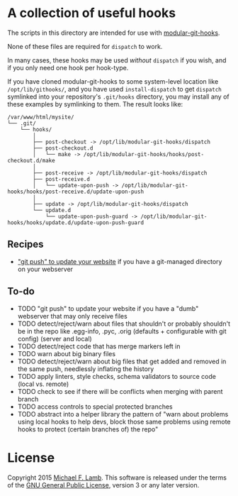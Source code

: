 # A collection of useful hooks

The scripts in this directory are intended for use with [modular-git-hooks][].

None of these files are required for `dispatch` to work.

In many cases, these hooks may be used *without* `dispatch` if you wish, and if you only need one hook per hook-type.

If you have cloned modular-git-hooks to some system-level location like `/opt/lib/githooks/`, and you have used `install-dispatch` to get `dispatch` symlinked into your repository's `.git/hooks` directory, you may install any of these examples by symlinking to them. The result looks like:

    /var/www/html/mysite/
    └── .git/
        └── hooks/
            │
            ├── post-checkout -> /opt/lib/modular-git-hooks/dispatch
            ├── post-checkout.d
            │   └── make -> /opt/lib/modular-git-hooks/hooks/post-checkout.d/make
            │
            ├── post-receive -> /opt/lib/modular-git-hooks/dispatch
            ├── post-receive.d
            │   └── update-upon-push -> /opt/lib/modular-git-hooks/hooks/post-receive.d/update-upon-push
            │
            ├── update -> /opt/lib/modular-git-hooks/dispatch
            └── update.d
                └── update-upon-push-guard -> /opt/lib/modular-git-hooks/hooks/update.d/update-upon-push-guard

## Recipes

- ["git push" to update your website][] if you have a git-managed directory on your webserver

## To-do

- TODO "git push" to update your website if you have a "dumb" webserver that may only receive files
- TODO detect/reject/warn about files that shouldn't or probably shouldn't be in the repo like .egg-info, .pyc, .orig (defaults + configurable with git config) (server and local)
- TODO detect/reject code that has merge markers left in
- TODO warn about big binary files
- TODO detect/reject/warn about big files that get added and removed in the same push, needlessly inflating the history
- TODO apply linters, style checks, schema validators to source code (local vs. remote)
- TODO check to see if there will be conflicts when merging with parent branch
- TODO access controls to special protected branches
- TODO abstract into a helper library the pattern of "warn about problems using local hooks to help devs, block those same problems using remote hooks to protect (certain branches of) the repo"

["git push" to update your website]: update-upon-push.md

# License

Copyright 2015 [Michael F. Lamb][]. This software is released under the terms of the [GNU General Public License][], version 3 or any later version.

[Michael F. Lamb]: http://datagrok.org
[GNU General Public License]: http://www.gnu.org/copyleft/gpl.html
[modular-git-hooks]: https://github.com/datagrok/modular-git-hooks
